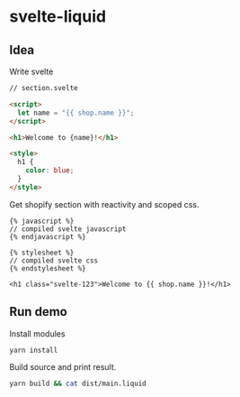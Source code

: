 # svelte-liquid

## Idea

Write svelte

```html
// section.svelte

<script>
  let name = "{{ shop.name }}";
</script>

<h1>Welcome to {name}!</h1>

<style>
  h1 {
    color: blue;
  }
</style>
```

Get shopify section with reactivity and scoped css.

```liquid
{% javascript %}
// compiled svelte javascript
{% endjavascript %}

{% stylesheet %}
// compiled svelte css
{% endstylesheet %}

<h1 class="svelte-123">Welcome to {{ shop.name }}!</h1>
```

## Run demo

Install modules

```bash
yarn install
```

Build source and print result.

```bash
yarn build && cat dist/main.liquid
```

